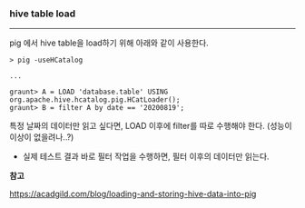 ### hive table load

<hr>


pig 에서 hive table을 load하기 위해 아래와 같이 사용한다.

```
> pig -useHCatalog

...

graunt> A = LOAD 'database.table' USING org.apache.hive.hcatalog.pig.HCatLoader();
graunt> B = filter A by date == '20200819';
```

특정 날짜의 데이터만 읽고 싶다면, LOAD 이후에 filter를 따로 수행해야 한다. (성능이 이상이 없을려나..?)

- 실제 테스트 결과 바로 필터 작업을 수행하면, 필터 이후의 데이터만 읽는다.



**참고**

https://acadgild.com/blog/loading-and-storing-hive-data-into-pig
